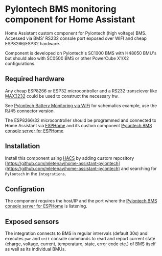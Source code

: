 # Pylontech BMS monitoring component for Home Assistant

Home Assistant custom component for Pylontech (high voltage) BMS. Accessed via BMS' RS232 console port exposed over WIFI and cheap ESP8266/ESP32 hardware.

Component is developed on Pylontech's SC1000 BMS with H48050 BMU's but should also with SC0500 BMS or other PowerCube X1/X2 configurations.

## Required hardware

Any cheap ESP8266 or ESP32 microcontroller and a RS232 transciever like [MAX3232](https://www.sparkfun.com/products/11189) could be used to construct the necessary hw.

See [Pylontech Battery Monitoring via WiFi](https://github.com/irekzielinski/Pylontech-Battery-Monitoring#parts-needed-and-schematics) for schematics example, use the RJ45 connector version.

The ESP8266/32 microcontroller should be programmed and connected to Home Assistant via [ESPHome](https://esphome.io/) and its custom component [Pylontech BMS console server for ESPHome](https://github.com/mletenay/esphome-stream-server).

## Installation

Install this component using [HACS](https://hacs.xyz/) by adding custom repository [https://github.com/mletenay/home-assistant-pylontech](https://github.com/mletenay/home-assistant-pylontech) and searching for `Pylontech` in the `Integrations`.

## Configration

The component requires the host/IP and the port where the [Pylontech BMS console server for ESPHome](https://github.com/mletenay/esphome-stream-server) is listening.

## Exposed sensors

The integration connects to BMS in regular intrervals (default 30s) and executes `pwr` and `unit` console commands to read and report current state (charge, voltage, current, temperature, state, error code etc.) of BMS itself as well as its individual BMUs.
